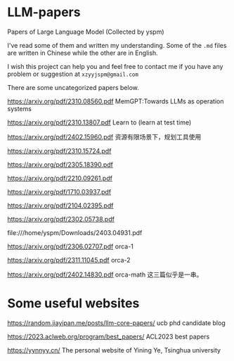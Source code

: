 # LLM-papers

Papers of Large Language Model (Collected by yspm)

I've read some of them and written my understanding. Some of the `.md` files are written in Chinese while the other are in English.

I wish this project can help you and feel free to contact me if you have any problem or suggestion at `xzyyjspm@gmail.com`

There are some uncategorized papers below.

https://arxiv.org/pdf/2310.08560.pdf MemGPT:Towards LLMs as operation systems

https://arxiv.org/pdf/2310.13807.pdf Learn to (learn at test time)

https://arxiv.org/pdf/2402.15960.pdf 资源有限场景下，规划工具使用

https://arxiv.org/pdf/2310.15724.pdf

https://arxiv.org/pdf/2305.18390.pdf

https://arxiv.org/pdf/2210.09261.pdf

https://arxiv.org/pdf/1710.03937.pdf

https://arxiv.org/pdf/2104.02395.pdf

https://arxiv.org/pdf/2302.05738.pdf

file:///home/yspm/Downloads/2403.04931.pdf

https://arxiv.org/pdf/2306.02707.pdf orca-1

https://arxiv.org/pdf/2311.11045.pdf orca-2

https://arxiv.org/pdf/2402.14830.pdf orca-math 这三篇似乎是一串。

# Some useful websites

https://random.jiayipan.me/posts/llm-core-papers/ ucb phd candidate blog
	
https://2023.aclweb.org/program/best_papers/ ACL2023 best papers

https://yynnyy.cn/ The personal website of Yining Ye, Tsinghua university